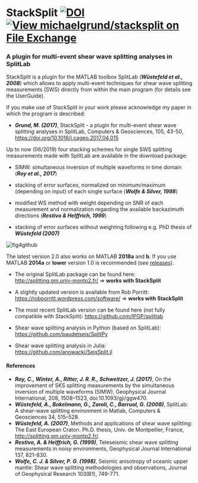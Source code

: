 
# StackSplit                            [![DOI](https://zenodo.org/badge/77286869.svg)](https://zenodo.org/badge/latestdoi/77286869) [![View michaelgrund/stacksplit on File Exchange](https://www.mathworks.com/matlabcentral/images/matlab-file-exchange.svg)](https://de.mathworks.com/matlabcentral/fileexchange/62402-michaelgrund-stacksplit)                         
### A plugin for multi-event shear wave splitting analyses in SplitLab                  



StackSplit is a plugin for the MATLAB toolbox SplitLab (**_Wüstefeld et al., 2008_**) which allows to apply multi-event techniques for shear wave splitting measurements (SWS) directly from within the main program (for details see the UserGuide). 

If you make use of StackSplit in your work please acknowledge my paper in which the program is described:

- **_Grund, M. (2017)_**, StackSplit - a plugin for multi-event shear wave splitting analyses in SplitLab, Computers & Geosciences, 105, 43-50, https://doi.org/10.1016/j.cageo.2017.04.015


Up to now (06/2019) four stacking schemes for single SWS splitting measurements made with SplitLab are available in the download package:

- SIMW: simultaneous inversion of multiple waveforms in time domain (**_Roy et al., 2017_**)

- stacking of error surfaces, normalized on minimum/maximum (depending on input) of each single surface (**_Wolfe & Silver, 1998_**)

- modified WS method with weight depending on SNR of each measurement and normalization regarding the available backazimuth directions (**_Restivo & Helffrich, 1999_**)

- stacking of error surfaces without weighting following e.g. PhD thesis of **_Wüstefeld (2007)_**

![fig4github](https://user-images.githubusercontent.com/23025878/56716351-6d3d2a80-673a-11e9-8b34-2191c119d780.png)

The latest version 2.0 also works on MATLAB **2018a** and **b**. If you use MATLAB **2014a** or **lower**  version 1.0 is recommended (see  [releases](https://github.com/michaelgrund/stacksplit/releases)). 

- The original SplitLab package can be found here: http://splitting.gm.univ-montp2.fr/ => **works with StackSplit**

- A slightly updated version is available from Rob Porritt: https://robporritt.wordpress.com/software/ => **works with StackSplit**

- The most recent SplitLab version can be found here (not fully compatible with StackSplit): https://github.com/IPGP/splitlab

- Shear wave splitting analysis in Python (based on SplitLab): https://github.com/paudetseis/SplitPy

- Shear wave splitting analysis in Julia: https://github.com/anowacki/SeisSplit.jl

#### References

- **_Roy, C., Winter, A., Ritter, J. R. R., Schweitzer, J. (2017)_**, On the improvement of SKS splitting measurements by the simultaneous inversion of multiple waveforms (SIMW), Geophysical Journal International, 208, 1508–1523, doi:10.1093/gji/ggw470.
- **_Wüstefeld, A., Bokelmann, G., Zaroli, C., Barruol, G. (2008)_**, SplitLab: A shear-wave splitting environment in Matlab, Computers & Geosciences 34, 515–528.
- **_Wüstefeld, A. (2007)_**, Methods and applications of shear wave splitting: The East European Craton. Ph.D. thesis, Univ. de Montpellier, France, http://splitting.gm.univ-montp2.fr/.
- **_Restivo, A. & Helffrich, G. (1999)_**, Teleseismic shear wave splitting measurements in noisy environments, Geophysical Journal International 137, 821-830.
- **_Wolfe, C. J. & Silver, P. G. (1998)_**, Seismic anisotropy of oceanic upper mantle: Shear wave splitting methodologies and observations, Journal of Geophysical Research 103(B1), 749-771.











